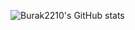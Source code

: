 ![Burak2210's GitHub stats](https://github-readme-stats.vercel.app/api?username=Burak2210&hide=contribs,prs&&theme=dark)
